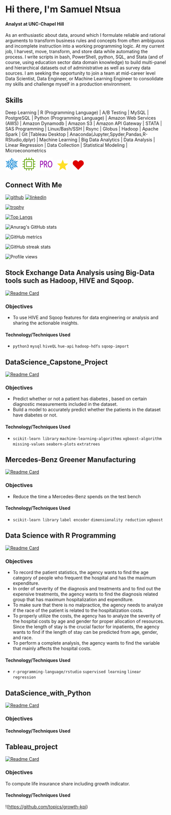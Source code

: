 # Hi there, I'm Samuel Ntsua 
#### Analyst at UNC-Chapel Hill 

As an enthusiastic about data, around which I formulate reliable and rational arguments to transform business rules and concepts from often ambiguous and incomplete instruction into a working programming logic. At my current job, I harvest, move, transform, and store data while automating the process. I write scripts in bash, PowerShell, python, SQL, and Stata (and of course, using education sector data domain knowledge) to build multi-panel and hierarchical datasets out of administrative as well as survey data sources.
I am seeking the opportunity to join a team at mid-career level Data Scientist, Data Engineer, or Machine Learning Engineer to consolidate my skills and challenge myself in a production environment. 

## Skills
Deep Learning | R (Programming Language) | A/B Testing | MySQL | PostgreSQL | Python (Programming Language) | Amazon Web Services (AWS) | Amazon Dynamodb | Amazon S3 | Amazon API Gateway | STATA | SAS Programming | Linux/Bash/SSH | Rsync | Globus | Hadoop | Apache Spark | Git |Tableau Desktop | Anaconda(Jupyter,Spyder,Pandas,R-RStudio,dplyr) | Machine Learning | Big Data Analytics | Data Analysis | Linear Regression | Data Collection | Statistical Modeling | Microeconometrics

<a href='https://archiveprogram.github.com/'><img src='https://raw.githubusercontent.com/acervenky/animated-github-badges/master/assets/acbadge.gif' width='40' height='40'></a> <a href='https://docs.github.com/en/developers'><img src='https://raw.githubusercontent.com/acervenky/animated-github-badges/master/assets/devbadge.gif' width='40' height='40'></a> <a href='https://github.com/pricing'><img src='https://raw.githubusercontent.com/acervenky/animated-github-badges/master/assets/pro.gif' width='40' height='40'></a> <a href='https://stars.github.com/'><img src='https://raw.githubusercontent.com/acervenky/animated-github-badges/master/assets/starbadge.gif' width='35' height='35'></a> <a href='https://docs.github.com/en/github/supporting-the-open-source-community-with-github-sponsors'><img src='https://raw.githubusercontent.com/acervenky/animated-github-badges/master/assets/sponsorbadge.gif' width='35' height='35'></a> 
## Connect With Me 
[<img src='https://cdn.jsdelivr.net/npm/simple-icons@3.0.1/icons/github.svg' alt='github' height='40'>](https://github.com/samuel-ntsua)  [<img src='https://cdn.jsdelivr.net/npm/simple-icons@3.0.1/icons/linkedin.svg' alt='linkedin' height='40'>](https://www.linkedin.com/in/sntsua-machine-learning-software-data-engineer-mlops/) 

<!---[<img src='https://cdn.jsdelivr.net/npm/simple-icons@3.0.1/icons/facebook.svg' alt='facebook' height='40'>](https://www.facebook.com/facebook)  [<img src='https://cdn.jsdelivr.net/npm/simple-icons@3.0.1/icons/instagram.svg' alt='instagram' height='40'>](https://www.instagram.com/instagram/)  [<img src='https://cdn.jsdelivr.net/npm/simple-icons@3.0.1/icons/twitter.svg' alt='twitter' height='40'>](https://twitter.com/twitter)  [<img src='https://cdn.jsdelivr.net/npm/simple-icons@3.0.1/icons/stackoverflow.svg' alt='stackoverflow' height='40'>](https://stackoverflow.com)  [<img src='https://cdn.jsdelivr.net/npm/simple-icons@3.0.1/icons/reddit.svg' alt='Reddit' height='40'>](https://www.reddit.com/user/reddit) 
--->
 

[![trophy](https://github-profile-trophy.vercel.app/?username=samuel-ntsua)](https://github.com/ryo-ma/github-profile-trophy)

[![Top Langs](https://github-readme-stats.vercel.app/api/top-langs/?username=samuel-ntsua)](https://github.com/anuraghazra/github-readme-stats)

![Anurag's GitHub stats](https://github-readme-stats.vercel.app/api?username=samuel-ntsua&theme=shades-of-purple&show_icons=true)

<!--- ![GitHub Activity Graph](https://activity-graph.herokuapp.com/graph?username=samuel-ntsua) ---> 

![GitHub metrics](https://metrics.lecoq.io/samuel-ntsua)  

![GitHub streak stats](https://github-readme-streak-stats.herokuapp.com/?user=samuel-ntsua)  

![Profile views](https://gpvc.arturio.dev/samuel-ntsua)  

## Stock Exchange Data Analysis using Big-Data tools such as Hadoop, HIVE and Sqoop.
[![Readme Card](https://github-readme-stats.vercel.app/api/pin/?username=samuel-ntsua&repo=Big-Data_Hadoop_and_Spark_Developer&theme=yeblu)](https://github.com/samuel-ntsua/Big-Data_Hadoop_and_Spark_Developer)

### Objectives
- To use HIVE and Sqoop features for data engineering or analysis and sharing the actionable insights.

#### Technology/Techniques Used
- `python3` `mysql` `hiveQL` `hue-api` `hadoop-hdfs` `sqoop-import`

## DataScience_Capstone_Project
[![Readme Card](https://github-readme-stats.vercel.app/api/pin/?username=samuel-ntsua&repo=DataScience_Capstone_Project&theme=yeblu)](https://github.com/samuel-ntsua/DataScience_Capstone_Project)
### Objectives
- Predict whether or not a patient has diabetes , based on certain diagnostic measurements included in the dataset.
- Build a model to accurately predict whether the patients in the dataset have diabetes or not. 
#### Technology/Techniques Used
- `scikit-learn library` `machine-learning-algorithms` `xgboost-algorithm` `missing-values` `seaborn-plots` `extratrees`

## Mercedes-Benz Greener Manufacturing
[![Readme Card](https://github-readme-stats.vercel.app/api/pin/?username=samuel-ntsua&repo=Machine_Learning_with_Python&theme=yeblu)](https://github.com/samuel-ntsua/Machine_Learning_with_Python)
### Objectives
- Reduce the time a Mercedes-Benz spends on the test bench

#### Technology/Techniques Used
- `scikit-learn library` `label encoder` `dimensionality reduction` `xgboost`

## Data Science with R Programming
[![Readme Card](https://github-readme-stats.vercel.app/api/pin/?username=samuel-ntsua&repo=DataScience_with_R-programming&theme=yeblu)](https://github.com/samuel-ntsua/DataScience_with_R-programming)
### Objectives
-  To record the patient statistics, the agency wants to find the age category
of people who frequent the hospital and has the maximum expenditure.
- In order of severity of the diagnosis and treatments and to find out the
expensive treatments, the agency wants to find the diagnosis related group
that has maximum hospitalization and expenditure.
- To make sure that there is no malpractice, the agency needs to analyze if
the race of the patient is related to the hospitalization costs.
- To properly utilize the costs, the agency has to analyze the severity of the
hospital costs by age and gender for proper allocation of resources.
Since the length of stay is the crucial factor for inpatients, the agency wants
to find if the length of stay can be predicted from age, gender, and race.
- To perform a complete analysis, the agency wants to find the variable that
mainly affects the hospital costs.

#### Technology/Techniques Used
- `r-programming-language/rstudio` `supervised learning` `linear regression`

## DataScience_with_Python
[![Readme Card](https://github-readme-stats.vercel.app/api/pin/?username=samuel-ntsua&repo=DataScience_with_Python&theme=yeblu)](https://github.com/samuel-ntsua/DataScience_with_Python)

### Objectives


#### Technology/Techniques Used

## Tableau_project
[![Readme Card](https://github-readme-stats.vercel.app/api/pin/?username=samuel-ntsua&repo=Tableau_project&theme=yeblu)](https://github.com/samuel-ntsua/Tableau_project)

### Objectives
To compute life insurance share including growth indicator.

#### Technology/Techniques Used
!(https://github.com/topics/growth-kpi)
